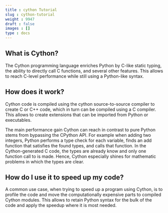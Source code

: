 ```yaml
---
title : cython Tutorial
slug : cython-tutorial
weight : 9947
draft : false
images : []
type : docs
---
```


## What is Cython? ##
The Cython programming language enriches Python by C-like static typing, the ability to directly call C functions, and several other features. This allows to reach C-level performance while still using a Python-like syntax.

## How does it work? ##
Cython code is compiled using the cython source-to-source compiler to create C or C++ code, which in turn can be compiled using a C compiler. This allows to create extensions that can be imported from Python or executables.

The main performance gain Cython can reach in contrast to pure Python stems from bypassing the CPython API. For example when adding two integers, Python performs a type check for each variable, finds an add function that satisfies the found types, and calls that function. In the Cython-generated C code, the types are already know and only one function call to is made.
Hence, Cython especially shines for mathematic problems in which the types are clear.

## How do I use it to speed up my code?  ##
A common use case, when trying to speed up a program using Cython, is to profile the code and move the computationally expensive parts to compiled Cython modules. This allows to retain Python syntax for the bulk of the code and apply the speedup where it is most needed.

